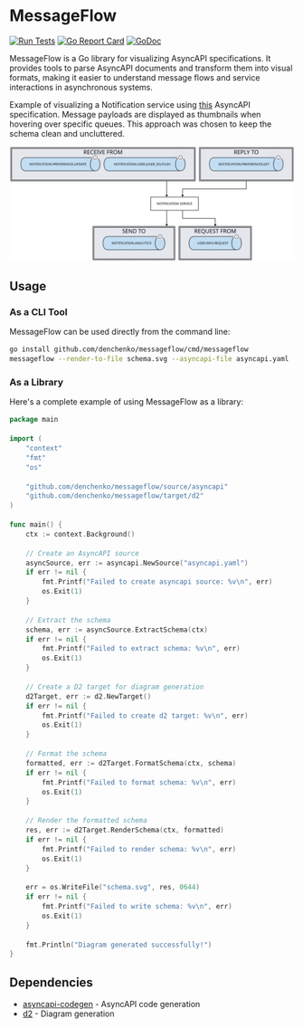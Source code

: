 # MessageFlow

[![Run Tests](https://github.com/denchenko/messageflow/actions/workflows/go.yml/badge.svg?branch=main)](https://github.com/denchenko/messageflow/actions/workflows/go.yml)
[![Go Report Card](https://goreportcard.com/badge/github.com/denchenko/messageflow)](https://goreportcard.com/report/github.com/denchenko/messageflow)
[![GoDoc](https://godoc.org/github.com/denchenko/messageflow?status.svg)](https://godoc.org/github.com/denchenko/messageflow)

MessageFlow is a Go library for visualizing AsyncAPI specifications. It provides tools to parse AsyncAPI documents and transform them into visual formats, making it easier to understand message flows and service interactions in asynchronous systems.

Example of visualizing a Notification service using [this](source/asyncapi/testdata/notification.yaml) AsyncAPI specification. Message payloads are displayed as thumbnails when hovering over specific queues. This approach was chosen to keep the schema clean and uncluttered.

![schema](target/d2/testdata/schema.svg)

## Usage

### As a CLI Tool

MessageFlow can be used directly from the command line:

```bash
go install github.com/denchenko/messageflow/cmd/messageflow
messageflow --render-to-file schema.svg --asyncapi-file asyncapi.yaml
```

### As a Library

Here's a complete example of using MessageFlow as a library:

```go
package main

import (
	"context"
	"fmt"
	"os"

	"github.com/denchenko/messageflow/source/asyncapi"
	"github.com/denchenko/messageflow/target/d2"
)

func main() {
	ctx := context.Background()

	// Create an AsyncAPI source
	asyncSource, err := asyncapi.NewSource("asyncapi.yaml")
	if err != nil {
		fmt.Printf("Failed to create asyncapi source: %v\n", err)
		os.Exit(1)
	}

	// Extract the schema
	schema, err := asyncSource.ExtractSchema(ctx)
	if err != nil {
		fmt.Printf("Failed to extract schema: %v\n", err)
		os.Exit(1)
	}

	// Create a D2 target for diagram generation
	d2Target, err := d2.NewTarget()
	if err != nil {
		fmt.Printf("Failed to create d2 target: %v\n", err)
		os.Exit(1)
	}

	// Format the schema
	formatted, err := d2Target.FormatSchema(ctx, schema)
	if err != nil {
		fmt.Printf("Failed to format schema: %v\n", err)
		os.Exit(1)
	}

	// Render the formatted schema
	res, err := d2Target.RenderSchema(ctx, formatted)
	if err != nil {
		fmt.Printf("Failed to render schema: %v\n", err)
		os.Exit(1)
	}

	err = os.WriteFile("schema.svg", res, 0644)
	if err != nil {
		fmt.Printf("Failed to write schema: %v\n", err)
		os.Exit(1)
	}

	fmt.Println("Diagram generated successfully!")
}
```

## Dependencies

- [asyncapi-codegen](https://github.com/lerenn/asyncapi-codegen) - AsyncAPI code generation
- [d2](https://github.com/terrastruct/d2) - Diagram generation
